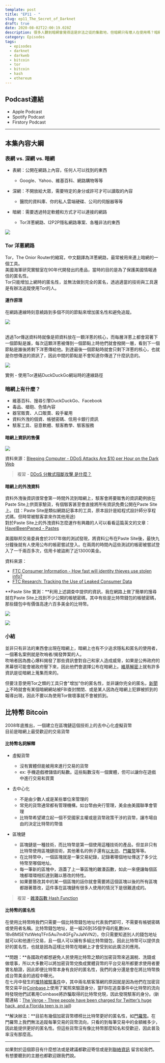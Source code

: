 ```yaml
---
template: post
title: "EP11 - "
slug: ep11_The_Secret_of_Darknet
draft: true
date: 2020-08-02T22:00:19.028Z
description: 很多人聽到暗網會覺得這是非法之徒的集散地，但暗網只有壞人在使用嗎？暗網和我們一般在使用的網路到底有什麼不同？你知道暗網上除了人口販賣、槍枝販售等犯罪項目，也有資安服務販售嗎？暗網上大家都是用什麼進行交易的呢？
category: Episodes
tags:
  - episodes
  - darknet
  - darkweb
  - bitcoin
  - tor
  - bitcoin
  - hash
  - ethereum
---
```

## Podcast連結

* Apple Podcast
* Spotify Podcast
* Firstory Podcast

- - -

## 本集內容大綱

### 表網 vs. 深網 vs. 暗網

* 表網：公開在網路上內容，任何人可以找到的東西

  * Google、Yahoo、維基百科、網路購物等等
* 深網：不開放給大眾，需要特定的身分或許可才可以讀取的內容

  * 醫院的資料庫、你的私人雲端硬碟、公司的伺服器等等
* 暗網：需要透過特定軟體和方式才可以連接的網路

  * Tor洋蔥網路、I2P2P隱私網路專案、各種非法的東西

![](/media/darkweb_iceberg.png)

### Tor 洋蔥網路

Tor，The Onior Router的縮寫，中文翻譯為洋蔥網路，最常被用來連上暗網的一個工具。\
美國海軍研究實驗室在90年代開發出的產品，當時的目的是為了保護美國情報通信的匿名性。\
Tor只能增加上網時的匿名性，並無法做到完全的匿名，透過適當的技術與工具還是有辦法追蹤使用Tor的人。

#### 運作原理

在網路連線時刻意繞路到多個不同的節點來增加匿名性和避免追蹤。

![](/media/darkweb_tor.png)

\
透過Tor傳送資料時就像是把資料放在一顆洋蔥的核心，而每層洋蔥上都會寫著下一個節點是誰，每次這顆洋蔥被傳到一個節點上時他們就會撥開一層，看到下一個節點是誰後將剩下洋蔥傳給他。到達最後一個節點時就會只剩下洋蔥的核心，也就是你想傳送的資訊了，因此中間的節點是不會知道你傳送了什麼訊息的。

![](/media/darkweb_duckpath.jpg)

實例 - 使用Tor連結DuckDuckGo網站時的連線路徑

### 暗網上有什麼？

* 維基百科、搜尋引擎DuckDuckGo、Facebook
* 毒品、槍砲、色情內容
* 器官販賣、人口販賣、殺手雇用
* 資料外洩的個資、帳號密碼、信用卡銀行資訊
* 駭客工具、惡意軟體、駭客教學、駭客服務

#### 暗網上資訊的售價

![](/media/darkweb_price.jpg)

資料來源：[Bleeping Computer - DDoS Attacks Are $10 per Hour on the Dark Web](https://www.bleepingcomputer.com/news/security/ddos-attacks-are-10-per-hour-on-the-dark-web/)

> 複習 - [DDoS 分散式阻斷攻擊 是什麼？](/posts/EP2-what-is-infosec#可用性)

#### 暗網上的外洩資料

資料外洩後資訊很常會第一時間外流到暗網上，駭客會將要販售的資訊範例放在Paste Site上供買家驗貨，有個駭客甚至會直接將所有資訊免費公開在Paste Site上。(註：Paste Site是類似網路記事本的工具，原本設計是給程式設計師分享程式碼，但時常被駭客拿來作其他用途)\
對於Paste Site上的外洩資料怎麼運作有興趣的人可以看看這篇英文的文章：[HaveIBeenPwned - Pastes](https://haveibeenpwned.com/Pastes)

美國聯邦交易委員會於2017年做的測試發現，將資料公布在Paste Site後，最快九分鐘後就有人使用公布的帳密嘗試登入。在兩周的時間內這些測試的帳密被嘗試登入了一千兩百多次，信用卡被盜刷了近13000美金。

資料來源：

* [FTC Consumer Information - How fast will identity thieves use stolen info?](https://www.consumer.ftc.gov/blog/2017/05/how-fast-will-identity-thieves-use-stolen-info)
* [FTC Research: Tracking the Use of Leaked Consumer Data](https://www.ftc.gov/system/files/documents/public_events/987523/ftc-leakeddataresearch-slides.pdf)

**Paste Site 實測：**利用上述調查中提供的資訊，我在網路上做了簡單的搜尋就在Paste Site上找到不少公開的帳號密碼，其中有些是比特幣錢包的帳號密碼，那些錢包中有價值高達六百多美金的比特幣。

![](/media/darkweb_pastebin.jpg)

![](/media/darkweb_yourcoin.jpg)

### 小結

並非只有非法的東西會出現在暗網上，暗網上也有不少追求隱私和匿名的使用者，一個著名案例就是吹哨者/揭發弊案的人。\
吹哨者因為擔心爆料揭發了那些資訊會對自己和家人造成威脅，如果是公佈政府的黑幕很可能會被政府壓下來，因此他們會選擇公布在暗網上。[維基解密](https://zh.wikipedia.org/zh-hant/%E7%B6%AD%E5%9F%BA%E8%A7%A3%E5%AF%86)上就有許多資訊是從暗網上蒐集而來的。

但要注意使用Tor之類的工具只會"增加"你的匿名性，並非讓你完全的匿名，[新聞上](https://www.ithome.com.tw/news/133653)不時就會有某個暗網網站被FBI查封關閉、或是某人因為在暗網上犯罪被抓到的報導出現，因此不要以為使用Tor做壞事就不會被抓到。

## 比特幣 Bitcoin

2008年底推出，一個建立在區塊鏈這個技術上的去中心化虛擬貨幣\
目前是暗網上最受歡迎的交易貨幣

#### 比特幣名詞解釋

* 虛擬貨幣

  * 沒有實體但能被用來進行交易的貨幣
  * ex: 手機遊戲裡儲值的點數。這些點數沒有一個實體，但可以讓你在遊戲中進行交易和買賣
* 去中心化

  * 不是由少數人或是某些單位來管理的
  * 常見的貨幣通常都有管理機構，如台幣由央行管理，美金由美國聯準會管理
  * 比特幣希望建立起一個不受國家主權或是貨幣政策干涉的貨幣，讓市場自由的決定比特幣的幣值
* 區塊鏈

  * 區塊鏈是一種技術，而比特幣是第一個使用這種技術的產品，但並非只有比特幣使用區塊鏈技術，其他著名的例子還有[以太坊](https://ethereum.org/zh-tw/)、[門羅幣](https://www.getmonero.org/zh-tw/index.html)等等。
  * 在比特幣中，一個區塊就是一筆交易紀錄，記錄著哪個地址傳送了多少比特幣至哪個地址。
  * 每一筆新的區塊中，涵蓋了上一筆區塊的雜湊函數，如此一來便讓每個區塊都環環相扣達到難以篡改的特性。
  * 如果要篡改其中的某一個區塊的話你就會需要將這個區塊以後的所有區塊都跟著篡改，這件事在區塊鏈有很多人使用的情況下是很難達成的。

> 複習 - [雜湊函數 Hash Function](posts/EP2-what-is-infosec#%E9%9B%9C%E6%B9%8A%E5%87%BD%E6%95%B8-hash-function)

#### 比特幣的匿名性

在使用比特幣時我們只需要一個比特幣錢包地址代表我們即可，不需要有帳號密碼或使用者名稱。比特幣錢包地址，是一組26到35個字母的亂數(ex. 1BvBMSEYstWetqTFn5Au7m4GFg7xJaNVN2)，你只需要知道別人的錢包地址就可以和他進行交易，且一個人可以擁有多組比特幣錢包，因此比特幣可以提供良好的匿名性，也就是因為這樣比特幣在暗網上才會受到如此廣泛的應用。

**問題：**各國政府都想避免人民使用比特幣之類的加密貨幣來逃漏稅、洗錢或做壞事，所以大多數可以將加密貨幣兌換成實體貨幣的平台交易所都要求使用者要實名驗證，因此即便比特幣本身有良好的匿名性，我們的身分還是會在將比特幣換成台幣美金的過程中曝光。\
在七月中發生的[推特被駭事件](posts/newsupdates_twitter_hacked_phishing_incident)中，其中兩名駭客落網的原因就是因為他們在加密貨幣交易平台[Coinbase](https://www.coinbase.com/)上使用了駕照來驗證身分，當FBI在追查事件中比特幣的流向時發現他們試著用Coinbase將詐騙取得的比特幣兌現，因此發現駭客的身分。(新聞連結：[The Verge - Three people have been charged for Twitter’s huge hack, and a Florida teen is in jail](https://www.theverge.com/2020/7/31/21349920/twitter-hack-arrest-florida-teen-fbi-irs-secret-service))

**解決辦法：**目前有幾個加密貨幣標榜比比特幣更好的匿名性，如[門羅幣](https://www.getmonero.org/zh-tw/index.html)。在門羅幣上我們無法追蹤每筆交易的貨幣流向，只看的到每筆交易中的金額維多少，因此能提供更好的匿名性。但這些貨幣沒有像比特幣那麼知名和受歡迎，因此普及率沒有那麼高。

- - -

如果對於這個節目有什麼想法或是建議都歡迎寄信或是到[聯絡資訊](/pages/contacts) 留言給我們。 有想要聽到的主題也都歡迎跟我們說。